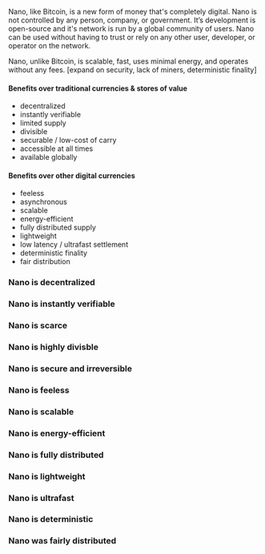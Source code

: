 Nano, like Bitcoin, is a new form of money that's completely digital. Nano is not controlled by any person, company, or government. It’s development is open-source and it's network is run by a global community of users. Nano can be used without having to trust or rely on any other user, developer, or operator on the network.

Nano, unlike Bitcoin, is scalable, fast, uses minimal energy, and operates without any fees. [expand on security, lack of miners, deterministic finality]

#### Benefits over traditional currencies & stores of value

- decentralized
- instantly verifiable
- limited supply
- divisible
- securable / low-cost of carry
- accessible at all times
- available globally

#### Benefits over other digital currencies

- feeless
- asynchronous
- scalable
- energy-efficient
- fully distributed supply
- lightweight
- low latency / ultrafast settlement
- deterministic finality
- fair distribution

### Nano is decentralized

### Nano is instantly verifiable

### Nano is scarce

### Nano is highly divisble

### Nano is secure and irreversible

### Nano is feeless

### Nano is scalable

### Nano is energy-efficient

### Nano is fully distributed

### Nano is lightweight

### Nano is ultrafast

### Nano is deterministic

### Nano was fairly distributed
